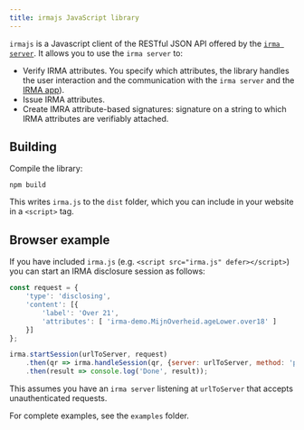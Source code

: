 ```yaml
---
title: irmajs JavaScript library
---
```


`irmajs` is a Javascript client of the RESTful JSON API offered by the [`irma server`](https://github.com/privacybydesign/irmago/tree/master/irma). It  allows you to use the `irma server` to:

 * Verify IRMA attributes. You specify which attributes, the library handles the user interaction and the communication with the `irma server` and the [IRMA app](https://github.com/privacybydesign/irma_mobile)).
 * Issue IRMA attributes.
 * Create IMRA attribute-based signatures: signature on a string to which IRMA attributes are verifiably attached.

## Building

Compile the library:

    npm build

This writes `irma.js` to the `dist` folder, which you can include in your website in a `<script>` tag.

## Browser example

If you have included `irma.js` (e.g. `<script src="irma.js" defer></script>`) you can start an IRMA disclosure session as follows:

```js
const request = {
    'type': 'disclosing',
    'content': [{
        'label': 'Over 21',
        'attributes': [ 'irma-demo.MijnOverheid.ageLower.over18' ]
    }]
};

irma.startSession(urlToServer, request)
    .then(qr => irma.handleSession(qr, {server: urlToServer, method: 'popup', language: 'en'}))
    .then(result => console.log('Done', result));
```

This assumes you have an `irma server` listening at `urlToServer` that accepts unauthenticated requests.

For complete examples, see the `examples` folder.
